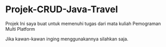 # Projek-CRUD-Java-Travel

Projek Ini saya buat untuk memenuhi tugas dari mata kuliah Pemograman Multi Platform

Jika kawan-kawan inging menggunakannya silahkan saja.
